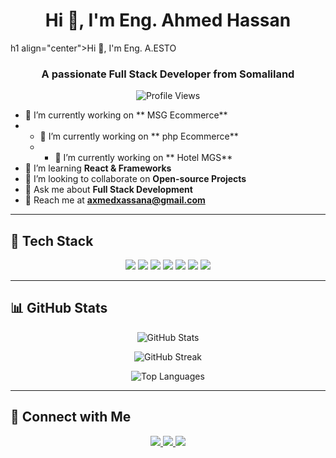 <h1 align="center">Hi 👋, I'm   Eng. Ahmed Hassan</h1>
h1 align="center">Hi 👋, I'm   Eng. A.ESTO  </h1>
<h3 align="center">A passionate Full Stack Developer from Somaliland</h3>

<p align="center">
  <img src="https://komarev.com/ghpvc/?username=AamiinHassanAhmed&label=Profile%20Views&color=0e75b6&style=flat" alt="Profile Views" />
</p>

- 🔬 I’m currently working on ** MSG Ecommerce**
- - 🔬 I’m currently working on ** php Ecommerce**
  - - 🔬 I’m currently working on ** Hotel MGS**  
- 🌱 I’m learning **React & Frameworks**  
- 👯 I’m looking to collaborate on **Open-source Projects**  
- 💬 Ask me about **Full Stack Development**  
- 💎 Reach me at **[axmedxassana@gmail.com](mailto:axmedxassana@gmail.com)**  

---

## 🌟 **Tech Stack**
<p align="center">
  <img src="https://img.shields.io/badge/JavaScript-F7DF1E?style=for-the-badge&logo=javascript&logoColor=black" />
  <img src="https://img.shields.io/badge/TypeScript-007ACC?style=for-the-badge&logo=typescript&logoColor=white" />
  <img src="https://img.shields.io/badge/React-61DAFB?style=for-the-badge&logo=react&logoColor=black" />
  <img src="https://img.shields.io/badge/Node.js-339933?style=for-the-badge&logo=node.js&logoColor=white" />
  <img src="https://img.shields.io/badge/Express.js-000000?style=for-the-badge&logo=express&logoColor=white" />
  <img src="https://img.shields.io/badge/MongoDB-47A248?style=for-the-badge&logo=mongodb&logoColor=white" />
  <img src="https://img.shields.io/badge/Git-F05032?style=for-the-badge&logo=git&logoColor=white" />
</p>

---

## 📊 **GitHub Stats**
<p align="center">
  <img src="https://github-readme-stats.vercel.app/api?username=AamiinHassanAhmed&show_icons=true&theme=tokyonight" alt="GitHub Stats" />
</p>
<div style="text-align: center;">
 
  <img src="https://github-readme-streak-stats.herokuapp.com/?user=AamiinHassanAhmed&theme=tokyonight" alt="GitHub Streak" />
</div>

<p align="center">
  <img src="https://github-readme-stats.vercel.app/api/top-langs/?username=AamiinHassanAhmed&layout=compact&theme=tokyonight" alt="Top Languages" />
</p>

---

## 🔗 **Connect with Me**
<p align="center">
  <a href="https://linkedin.com/in/#" target="_blank">
    <img src="https://img.shields.io/badge/LinkedIn-0077B5?style=for-the-badge&logo=linkedin&logoColor=white" />
  
  </a>
  <a href="https://twitter.com/#" target="_blank">
    <img src="https://img.shields.io/badge/Twitter-1DA1F2?style=for-the-badge&logo=twitter&logoColor=white" />
  </a>
  <a href="mailto:axmedxassana@gmail.com">
    <img src="https://img.shields.io/badge/Gmail-D14836?style=for-the-badge&logo=gmail&logoColor=white" />
  </a>
</p>
